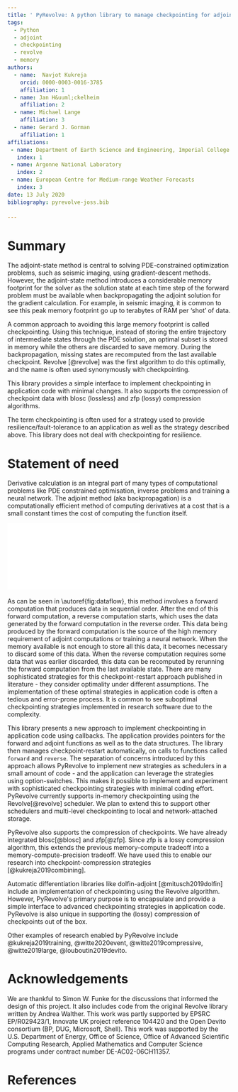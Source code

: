 ```yaml
---
title: ' PyRevolve: A python library to manage checkpointing for adjoints '
tags:
  - Python
  - adjoint
  - checkpointing
  - revolve
  - memory
authors:
  - name:  Navjot Kukreja
    orcid: 0000-0003-0016-3785
    affiliation: 1
  - name: Jan H&uuml;ckelheim
    affiliation: 2
  - name: Michael Lange
    affiliation: 3
  - name: Gerard J. Gorman
    affiliation: 1
affiliations:
 - name: Department of Earth Science and Engineering, Imperial College London
   index: 1
 - name: Argonne National Laboratory
   index: 2
 - name: European Centre for Medium-range Weather Forecasts
   index: 3
date: 13 July 2020
bibliography: pyrevolve-joss.bib

---
```




# Summary

The adjoint-state method is central to solving PDE-constrained optimization problems, such as seismic imaging, using gradient-descent methods. However, the adjoint-state method introduces a considerable memory footprint for the solver as the solution state at each time step of the forward problem must be available when backpropagating the adjoint solution for the gradient calculation. For example, in seismic imaging, it is common to see this peak memory footprint go up to terabytes of RAM per ‘shot’ of data.

A common approach to avoiding this large memory footprint is called checkpointing. Using this technique, instead of storing the entire trajectory of intermediate states through the PDE solution, an optimal subset is stored in memory while the others are discarded to save memory. During the backpropagation, missing states are recomputed from the last available checkpoint. Revolve [@revolve] was the first algorithm to do this optimally, and the name is often used synonymously with checkpointing. 

This library provides a simple interface to implement checkpointing in application code with minimal changes. It also supports the compression of checkpoint data with blosc (lossless) and zfp (lossy) compression algorithms. 

The term checkpointing is often used for a strategy used to provide resilience/fault-tolerance to an application as well as the strategy described above. This library does not deal with checkpointing for resilience.

# Statement of need
Derivative calculation is an integral part of many types of computational problems like PDE constrained optimisation, inverse problems and training a neural network. The adjoint method (aka backpropagation) is a computationally efficient method of computing derivatives at a cost that is a small constant times the cost of computing the function itself. 

![Data flow for derivative computations using the adjoint method \label{fig:dataflow}](dataflow.pdf)

As can be seen in \autoref{fig:dataflow}, this method involves a forward computation that produces data in sequential order. After the end of this forward computation, a reverse computation starts, which uses the data generated by the forward computation in the reverse order. This data being produced by the forward computation is the source of the high memory requirement of adjoint computations or training a neural network. When the memory available is not enough to store all this data, it becomes necessary to discard some of this data. When the reverse computation requires some data that was earlier discarded, this data can be recomputed by rerunning the forward computation from the last available state. There are many sophisticated strategies for this checkpoint-restart approach published in literature - they consider optimality under different assumptions. The implementation of these optimal strategies in application code is often a tedious and error-prone process. It is common to see suboptimal checkpointing strategies implemented in research software due to the complexity. 

This library presents a new approach to implement checkpointing in application code using callbacks. The application provides pointers for the forward and adjoint functions as well as to the data structures. The library then manages checkpoint-restart automatically, on calls to functions called `forward` and `reverse`. The separation of concerns introduced by this approach allows PyRevolve to implement new strategies as schedulers in a small amount of code - and the application can leverage the strategies using option-switches. This makes it possible to implement and experiment with sophisticated checkpointing strategies with minimal coding effort. PyRevolve currently supports in-memory checkpointing using the Revolve[@revolve] scheduler. We plan to extend this to support other schedulers and multi-level checkpointing to local and network-attached storage. 

PyRevolve also supports the compression of checkpoints. We have already integrated blosc[@blosc] and zfp[@zfp]. Since zfp is a lossy compression algorithm, this extends the previous memory-compute tradeoff into a memory-compute-precision tradeoff. We have used this to enable our research into checkpoint-compression strategies [@kukreja2019combining].

Automatic differentiation libraries like dolfin-adjoint [@mitusch2019dolfin] include an implementation of checkpointing using the Revolve algorithm. However, PyRevolve's primary purpose is to encapsulate and provide a simple interface to advanced checkpointing strategies in application code. PyRevolve is also unique in supporting the (lossy) compression of checkpoints out of the box. 

Other examples of research enabled by PyRevolve include @kukreja2019training, @witte2020event, @witte2019compressive, @witte2019large, @louboutin2019devito. 

# Acknowledgements

We are thankful to Simon W. Funke for the discussions that informed the design of this project. It also includes code from the original Revolve library written by Andrea Walther. This work was partly supported by EPSRC EP/R029423/1, Innovate UK project reference 104420 and the Open Devito consortium (BP, DUG, Microsoft, Shell). This work was supported by the U.S. Department of Energy, Office of Science, Office of Advanced Scientific Computing Research, Applied Mathematics and Computer Science programs under contract number DE-AC02-06CH11357.

# References
